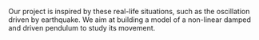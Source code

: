 Our project is inspired by these real-life situations, such as the oscillation driven by earthquake. We aim at building a model of a non-linear damped and driven pendulum to
study its movement.
